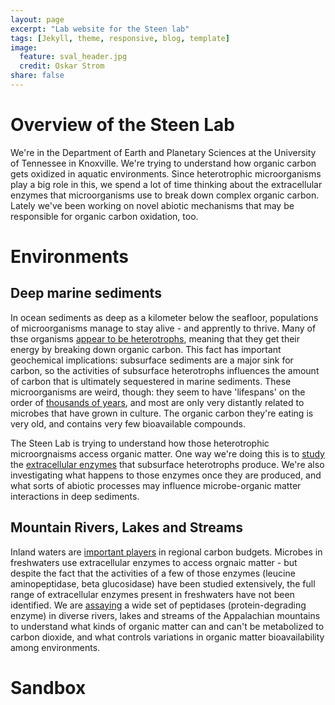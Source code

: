 ```yaml
---
layout: page
excerpt: "Lab website for the Steen lab"
tags: [Jekyll, theme, responsive, blog, template]
image:
  feature: sval_header.jpg
  credit: Oskar Strom
share: false
---
```


# Overview of the Steen Lab

We're in the Department of Earth and Planetary Sciences at the University of Tennessee in Knoxville. We're trying to understand how organic carbon gets oxidized in aquatic environments. Since heterotrophic microorganisms play a big role in this, we spend a lot of time thinking about the extracellular enzymes that microorganisms use to break down complex organic carbon. Lately we've been working on novel abiotic mechanisms that may be responsible for organic carbon oxidation, too.

# Environments

## Deep marine sediments

In ocean sediments as deep as a kilometer below the seafloor, populations of microorganisms manage to stay alive - and apprently to thrive. Many of thse organisms [appear to be heterotrophs](http://www.pnas.org/content/103/10/3846.short), meaning that they get their energy by breaking down organic carbon. This fact has important geochemical implications: subsurface sediments are a major sink for carbon, so the activities of subsurface heterotrophs influences the amount of carbon that is ultimately sequestered in marine sediments. These microorganisms are weird, though: they seem to have 'lifespans' on the order of [thousands of years](http://www.nature.com/nrmicro/journal/v11/n2/abs/nrmicro2939.html), and most are only very distantly related to microbes that have grown in culture. The organic carbon they're eating is very old, and contains very few bioavailable compounds.

The Steen Lab is trying to understand how those heterotrophic microorgnaisms access organic matter. One way we're doing this is to [study](http://trace.tennessee.edu/utk_gradthes/4072/) the [extracellular enzymes](http://link.springer.com/article/10.1007/s10533-013-9906-5) that subsurface heterotrophs produce. We're also investigating what happens to those enzymes once they are produced, and what sorts of abiotic processes may influence microbe-organic matter interactions in deep sediments. 

## Mountain Rivers, Lakes and Streams

Inland waters are [important players](http://link.springer.com.proxy.lib.utk.edu:90/article/10.1007/s10021-006-9013-8) in regional carbon budgets. Microbes in freshwaters use extracellular enzymes to access orgnaic matter - but despite the fact that the activities of a few of those enzymes (leucine aminopeptidase, beta glucosidase) have been studied extensively, the full range of extracellular enzymes present in freshwaters have not been identified. We are [assaying](https://www.overleaf.com/articles/field-trip-report-peec-may-2015-novel-peptidase-activities-in-diverse-freshwaters-of-the-pocono-mountains-pa/xfghpttrhmxq/viewer.pdf) a wide set of peptidases (protein-degrading enzyme) in diverse rivers, lakes and streams of the Appalachian mountains to understand what kinds of organic matter can and can't be metabolized to carbon dioxide, and what controls variations in organic matter bioavailability among environments.

# Sandbox

